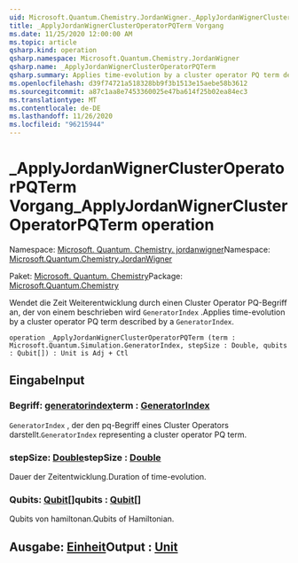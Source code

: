 ```yaml
---
uid: Microsoft.Quantum.Chemistry.JordanWigner._ApplyJordanWignerClusterOperatorPQTerm
title: _ApplyJordanWignerClusterOperatorPQTerm Vorgang
ms.date: 11/25/2020 12:00:00 AM
ms.topic: article
qsharp.kind: operation
qsharp.namespace: Microsoft.Quantum.Chemistry.JordanWigner
qsharp.name: _ApplyJordanWignerClusterOperatorPQTerm
qsharp.summary: Applies time-evolution by a cluster operator PQ term described by a `GeneratorIndex`.
ms.openlocfilehash: d39f74721a518328bb9f3b1513e15aebe58b3612
ms.sourcegitcommit: a87c1aa8e7453360025e47ba614f25b02ea84ec3
ms.translationtype: MT
ms.contentlocale: de-DE
ms.lasthandoff: 11/26/2020
ms.locfileid: "96215944"
---
```

# <a name="_applyjordanwignerclusteroperatorpqterm-operation"></a><span data-ttu-id="b1ce1-102">_ApplyJordanWignerClusterOperatorPQTerm Vorgang</span><span class="sxs-lookup"><span data-stu-id="b1ce1-102">_ApplyJordanWignerClusterOperatorPQTerm operation</span></span>

<span data-ttu-id="b1ce1-103">Namespace: [Microsoft. Quantum. Chemistry. jordanwigner](xref:Microsoft.Quantum.Chemistry.JordanWigner)</span><span class="sxs-lookup"><span data-stu-id="b1ce1-103">Namespace: [Microsoft.Quantum.Chemistry.JordanWigner](xref:Microsoft.Quantum.Chemistry.JordanWigner)</span></span>

<span data-ttu-id="b1ce1-104">Paket: [Microsoft. Quantum. Chemistry](https://nuget.org/packages/Microsoft.Quantum.Chemistry)</span><span class="sxs-lookup"><span data-stu-id="b1ce1-104">Package: [Microsoft.Quantum.Chemistry](https://nuget.org/packages/Microsoft.Quantum.Chemistry)</span></span>


<span data-ttu-id="b1ce1-105">Wendet die Zeit Weiterentwicklung durch einen Cluster Operator PQ-Begriff an, der von einem beschrieben wird `GeneratorIndex` .</span><span class="sxs-lookup"><span data-stu-id="b1ce1-105">Applies time-evolution by a cluster operator PQ term described by a `GeneratorIndex`.</span></span>

```qsharp
operation _ApplyJordanWignerClusterOperatorPQTerm (term : Microsoft.Quantum.Simulation.GeneratorIndex, stepSize : Double, qubits : Qubit[]) : Unit is Adj + Ctl
```


## <a name="input"></a><span data-ttu-id="b1ce1-106">Eingabe</span><span class="sxs-lookup"><span data-stu-id="b1ce1-106">Input</span></span>

### <a name="term--generatorindex"></a><span data-ttu-id="b1ce1-107">Begriff: [generatorindex](xref:Microsoft.Quantum.Simulation.GeneratorIndex)</span><span class="sxs-lookup"><span data-stu-id="b1ce1-107">term : [GeneratorIndex](xref:Microsoft.Quantum.Simulation.GeneratorIndex)</span></span>

<span data-ttu-id="b1ce1-108">`GeneratorIndex` , der den pq-Begriff eines Cluster Operators darstellt.</span><span class="sxs-lookup"><span data-stu-id="b1ce1-108">`GeneratorIndex` representing a cluster operator PQ term.</span></span>


### <a name="stepsize--double"></a><span data-ttu-id="b1ce1-109">stepSize: [Double](xref:microsoft.quantum.lang-ref.double)</span><span class="sxs-lookup"><span data-stu-id="b1ce1-109">stepSize : [Double](xref:microsoft.quantum.lang-ref.double)</span></span>

<span data-ttu-id="b1ce1-110">Dauer der Zeitentwicklung.</span><span class="sxs-lookup"><span data-stu-id="b1ce1-110">Duration of time-evolution.</span></span>


### <a name="qubits--qubit"></a><span data-ttu-id="b1ce1-111">Qubits: [Qubit](xref:microsoft.quantum.lang-ref.qubit)[]</span><span class="sxs-lookup"><span data-stu-id="b1ce1-111">qubits : [Qubit](xref:microsoft.quantum.lang-ref.qubit)[]</span></span>

<span data-ttu-id="b1ce1-112">Qubits von hamiltonan.</span><span class="sxs-lookup"><span data-stu-id="b1ce1-112">Qubits of Hamiltonian.</span></span>



## <a name="output--unit"></a><span data-ttu-id="b1ce1-113">Ausgabe: [Einheit](xref:microsoft.quantum.lang-ref.unit)</span><span class="sxs-lookup"><span data-stu-id="b1ce1-113">Output : [Unit](xref:microsoft.quantum.lang-ref.unit)</span></span>

